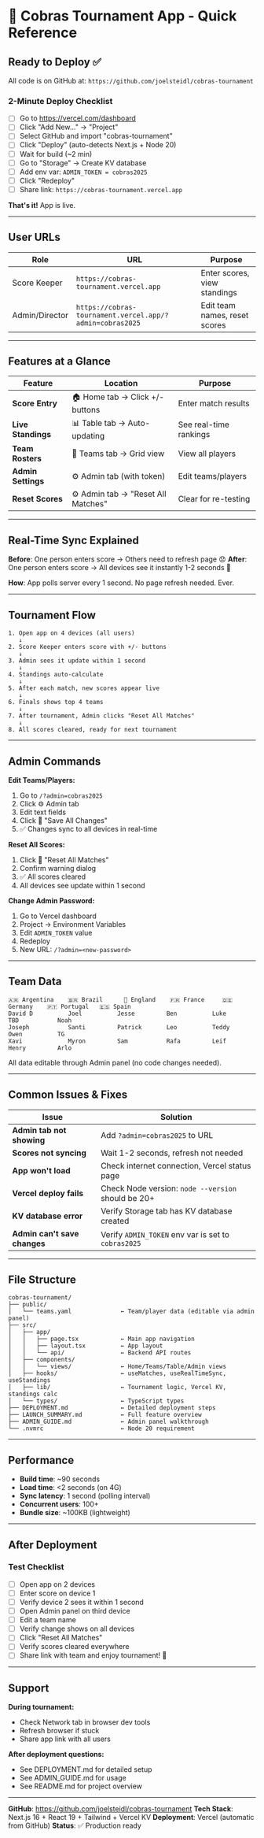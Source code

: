 # 🎯 Cobras Tournament App - Quick Reference

## Ready to Deploy ✅

All code is on GitHub at: `https://github.com/joelsteidl/cobras-tournament`

### 2-Minute Deploy Checklist

- [ ] Go to https://vercel.com/dashboard
- [ ] Click "Add New..." → "Project"
- [ ] Select GitHub and import "cobras-tournament"
- [ ] Click "Deploy" (auto-detects Next.js + Node 20)
- [ ] Wait for build (~2 min)
- [ ] Go to "Storage" → Create KV database
- [ ] Add env var: `ADMIN_TOKEN = cobras2025`
- [ ] Click "Redeploy"
- [ ] Share link: `https://cobras-tournament.vercel.app`

**That's it!** App is live.

---

## User URLs

| Role | URL | Purpose |
|------|-----|---------|
| Score Keeper | `https://cobras-tournament.vercel.app` | Enter scores, view standings |
| Admin/Director | `https://cobras-tournament.vercel.app/?admin=cobras2025` | Edit team names, reset scores |

---

## Features at a Glance

| Feature | Location | Purpose |
|---------|----------|---------|
| **Score Entry** | 🏠 Home tab → Click +/- buttons | Enter match results |
| **Live Standings** | 📊 Table tab → Auto-updating | See real-time rankings |
| **Team Rosters** | 👥 Teams tab → Grid view | View all players |
| **Admin Settings** | ⚙️ Admin tab (with token) | Edit teams/players |
| **Reset Scores** | ⚙️ Admin tab → "Reset All Matches" | Clear for re-testing |

---

## Real-Time Sync Explained

**Before**: One person enters score → Others need to refresh page 😞
**After**: One person enters score → All devices see it instantly 1-2 seconds 🎉

**How**: App polls server every 1 second. No page refresh needed. Ever.

---

## Tournament Flow

```
1. Open app on 4 devices (all users)
   ↓
2. Score Keeper enters score with +/- buttons
   ↓
3. Admin sees it update within 1 second
   ↓
4. Standings auto-calculate
   ↓
5. After each match, new scores appear live
   ↓
6. Finals shows top 4 teams
   ↓
7. After tournament, Admin clicks "Reset All Matches"
   ↓
8. All scores cleared, ready for next tournament
```

---

## Admin Commands

**Edit Teams/Players:**
1. Go to `/?admin=cobras2025`
2. Click ⚙️ Admin tab
3. Edit text fields
4. Click 💾 "Save All Changes"
5. ✅ Changes sync to all devices in real-time

**Reset All Scores:**
1. Click 🔄 "Reset All Matches"
2. Confirm warning dialog
3. ✅ All scores cleared
4. All devices see update within 1 second

**Change Admin Password:**
1. Go to Vercel dashboard
2. Project → Environment Variables
3. Edit `ADMIN_TOKEN` value
4. Redeploy
5. New URL: `/?admin=<new-password>`

---

## Team Data

```
🇦🇷 Argentina    🇧🇷 Brazil      🏴󠁧󠁢󠁥󠁮󠁧󠁿 England    🇫🇷 France     🇩🇪 Germany    🇵🇹 Portugal   🇪🇸 Spain
David D          Joel          Jesse         Ben          Luke         TBD           Noah
Joseph           Santi         Patrick       Leo          Teddy        Owen          TG
Xavi             Myron         Sam           Rafa         Leif         Henry         Arlo
```

All data editable through Admin panel (no code changes needed).

---

## Common Issues & Fixes

| Issue | Solution |
|-------|----------|
| **Admin tab not showing** | Add `?admin=cobras2025` to URL |
| **Scores not syncing** | Wait 1-2 seconds, refresh not needed |
| **App won't load** | Check internet connection, Vercel status page |
| **Vercel deploy fails** | Check Node version: `node --version` should be 20+ |
| **KV database error** | Verify Storage tab has KV database created |
| **Admin can't save changes** | Verify `ADMIN_TOKEN` env var is set to `cobras2025` |

---

## File Structure

```
cobras-tournament/
├── public/
│   └── teams.yaml              ← Team/player data (editable via admin panel)
├── src/
│   ├── app/
│   │   ├── page.tsx            ← Main app navigation
│   │   ├── layout.tsx          ← App layout
│   │   └── api/                ← Backend API routes
│   ├── components/
│   │   └── views/              ← Home/Teams/Table/Admin views
│   ├── hooks/                  ← useMatches, useRealTimeSync, useStandings
│   ├── lib/                    ← Tournament logic, Vercel KV, standings calc
│   └── types/                  ← TypeScript types
├── DEPLOYMENT.md               ← Detailed deployment steps
├── LAUNCH_SUMMARY.md           ← Full feature overview
├── ADMIN_GUIDE.md              ← Admin panel walkthrough
└── .nvmrc                      ← Node 20 requirement
```

---

## Performance

- **Build time**: ~90 seconds
- **Load time**: <2 seconds (on 4G)
- **Sync latency**: 1 second (polling interval)
- **Concurrent users**: 100+
- **Bundle size**: ~100KB (lightweight)

---

## After Deployment

### Test Checklist

- [ ] Open app on 2 devices
- [ ] Enter score on device 1
- [ ] Verify device 2 sees it within 1 second
- [ ] Open Admin panel on third device
- [ ] Edit a team name
- [ ] Verify change shows on all devices
- [ ] Click "Reset All Matches"
- [ ] Verify scores cleared everywhere
- [ ] Share link with team and enjoy tournament! 🎉

---

## Support

**During tournament:**
- Check Network tab in browser dev tools
- Refresh browser if stuck
- Share app link with all users

**After deployment questions:**
- See DEPLOYMENT.md for detailed setup
- See ADMIN_GUIDE.md for usage
- See README.md for project overview

---

**GitHub**: https://github.com/joelsteidl/cobras-tournament
**Tech Stack**: Next.js 16 + React 19 + Tailwind + Vercel KV
**Deployment**: Vercel (automatic from GitHub)
**Status**: ✅ Production ready
